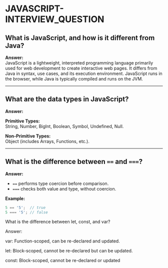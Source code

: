 # JAVASCRIPT-INTERVIEW_QUESTION

## What is JavaScript, and how is it different from Java?

**Answer:**  
JavaScript is a lightweight, interpreted programming language primarily used for web development to create interactive web pages. It differs from Java in syntax, use cases, and its execution environment. JavaScript runs in the browser, while Java is typically compiled and runs on the JVM.

---

## What are the data types in JavaScript?

**Answer:**

**Primitive Types:**  
String, Number, BigInt, Boolean, Symbol, Undefined, Null.

**Non-Primitive Types:**  
Object (includes Arrays, Functions, etc.).

---

## What is the difference between `==` and `===`?

**Answer:**

- `==` performs type coercion before comparison.  
- `===` checks both value and type, without coercion.

**Example:**

```javascript
5 == '5';  // true
5 === '5'; // false

```


What is the difference between let, const, and var?

Answer:

var: Function-scoped, can be re-declared and updated.

let: Block-scoped, cannot be re-declared but can be updated.

const: Block-scoped, cannot be re-declared or updated


